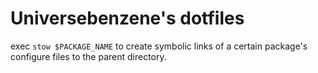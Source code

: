 # Universebenzene's dotfiles
exec `stow $PACKAGE_NAME` to create symbolic links of a certain package's configure files to the parent directory.
